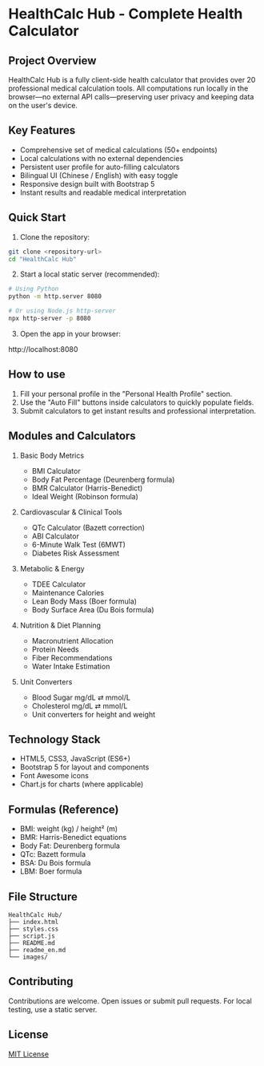 # HealthCalc Hub - Complete Health Calculator

## Project Overview

HealthCalc Hub is a fully client-side health calculator that provides over 20 professional medical calculation tools. All computations run locally in the browser—no external API calls—preserving user privacy and keeping data on the user's device.

## Key Features

- Comprehensive set of medical calculations (50+ endpoints)
- Local calculations with no external dependencies
- Persistent user profile for auto-filling calculators
- Bilingual UI (Chinese / English) with easy toggle
- Responsive design built with Bootstrap 5
- Instant results and readable medical interpretation

## Quick Start

1. Clone the repository:

```bash
git clone <repository-url>
cd "HealthCalc Hub"
```

2. Start a local static server (recommended):

```bash
# Using Python
python -m http.server 8080

# Or using Node.js http-server
npx http-server -p 8080
```

3. Open the app in your browser:

http://localhost:8080

## How to use

1. Fill your personal profile in the "Personal Health Profile" section.
2. Use the "Auto Fill" buttons inside calculators to quickly populate fields.
3. Submit calculators to get instant results and professional interpretation.

## Modules and Calculators

1. Basic Body Metrics
   - BMI Calculator
   - Body Fat Percentage (Deurenberg formula)
   - BMR Calculator (Harris-Benedict)
   - Ideal Weight (Robinson formula)

2. Cardiovascular & Clinical Tools
   - QTc Calculator (Bazett correction)
   - ABI Calculator
   - 6-Minute Walk Test (6MWT)
   - Diabetes Risk Assessment

3. Metabolic & Energy
   - TDEE Calculator
   - Maintenance Calories
   - Lean Body Mass (Boer formula)
   - Body Surface Area (Du Bois formula)

4. Nutrition & Diet Planning
   - Macronutrient Allocation
   - Protein Needs
   - Fiber Recommendations
   - Water Intake Estimation

5. Unit Converters
   - Blood Sugar mg/dL ⇄ mmol/L
   - Cholesterol mg/dL ⇄ mmol/L
   - Unit converters for height and weight

## Technology Stack

- HTML5, CSS3, JavaScript (ES6+)
- Bootstrap 5 for layout and components
- Font Awesome icons
- Chart.js for charts (where applicable)

## Formulas (Reference)

- BMI: weight (kg) / height² (m)
- BMR: Harris-Benedict equations
- Body Fat: Deurenberg formula
- QTc: Bazett formula
- BSA: Du Bois formula
- LBM: Boer formula

## File Structure

```
HealthCalc Hub/
├── index.html
├── styles.css
├── script.js
├── README.md
├── readme_en.md
└── images/
```

## Contributing

Contributions are welcome. Open issues or submit pull requests. For local testing, use a static server.

## License

[MIT License](LICENSE)
